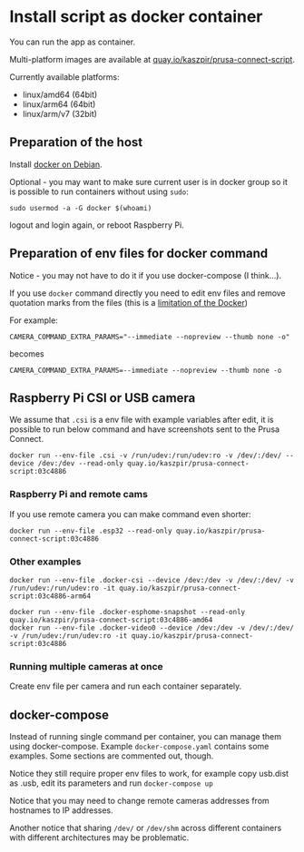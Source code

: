 # Install script as docker container

You can run the app as container.

Multi-platform images are available at [quay.io/kaszpir/prusa-connect-script](quay.io/kaszpir/prusa-connect-script).

Currently available platforms:

- linux/amd64 (64bit)
- linux/arm64 (64bit)
- linux/arm/v7 (32bit)

## Preparation of the host

Install [docker on Debian](https://docs.docker.com/engine/install/debian/).

Optional - you may want to make sure current user is in docker group so it is possible
to run containers without using `sudo`:

```shell
sudo usermod -a -G docker $(whoami)
```

logout and login again, or reboot Raspberry Pi.

## Preparation of env files for docker command

Notice - you may not have to do it if you use docker-compose (I think...).

If you use `docker` command directly you need to edit env files
and remove quotation marks from the files (this is a [limitation of the Docker](https://github.com/docker/cli/issues/3630))

For example:

```shell
CAMERA_COMMAND_EXTRA_PARAMS="--immediate --nopreview --thumb none -o"
```

becomes

```shell
CAMERA_COMMAND_EXTRA_PARAMS=--immediate --nopreview --thumb none -o

```

## Raspberry Pi CSI or USB camera

We assume that `.csi` is a env file with example variables after edit, it is
possible to run below command and have screenshots sent to the Prusa Connect.

<!-- markdownlint-disable line_length -->
```shell
docker run --env-file .csi -v /run/udev:/run/udev:ro -v /dev/:/dev/ --device /dev:/dev --read-only quay.io/kaszpir/prusa-connect-script:03c4886
```
<!-- markdownlint-enable line_length -->

### Raspberry Pi and remote cams

If you use remote camera you can make command even shorter:

```shell
docker run --env-file .esp32 --read-only quay.io/kaszpir/prusa-connect-script:03c4886
```

### Other examples

<!-- markdownlint-disable line_length -->
```shell
docker run --env-file .docker-csi --device /dev:/dev -v /dev/:/dev/ -v /run/udev:/run/udev:ro -it quay.io/kaszpir/prusa-connect-script:03c4886-arm64

docker run --env-file .docker-esphome-snapshot --read-only quay.io/kaszpir/prusa-connect-script:03c4886-amd64
docker run --env-file .docker-video0 --device /dev:/dev -v /dev/:/dev/ -v /run/udev:/run/udev:ro -it quay.io/kaszpir/prusa-connect-script:03c4886
```
<!-- markdownlint-enable line_length -->

### Running multiple cameras at once

Create env file per camera and run each container separately.

## docker-compose

Instead of running single command per container, you can manage them using
docker-compose. Example `docker-compose.yaml` contains some examples.
Some sections are commented out, though.

Notice they still require proper env files to work, for example
copy usb.dist as .usb, edit its parameters and run `docker-compose up`

Notice that you may need to change remote cameras addresses from hostnames
to IP addresses.

Another notice that sharing `/dev/` or `/dev/shm` across different containers
with different architectures may be problematic.
